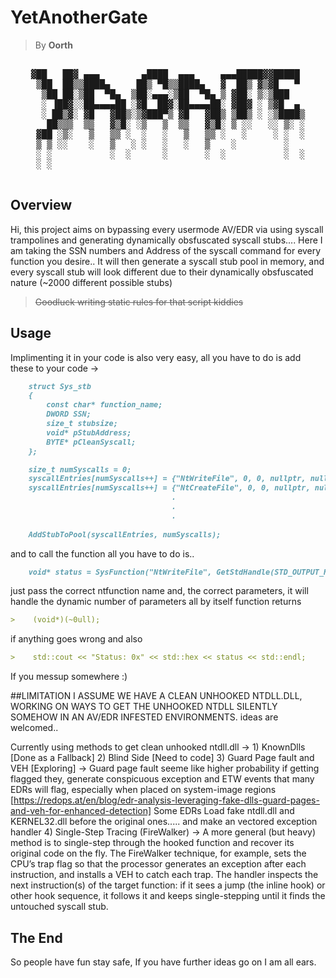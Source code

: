 # YetAnotherGate
> By **Oorth**
<pre align="center">

▓██   ██▓ ▄▄▄        ▄████  ▄▄▄     ▄▄▄█████▓▓█████ 
 ▒██  ██▒▒████▄     ██▒ ▀█▒▒████▄   ▓  ██▒ ▓▒▓█   ▀ 
  ▒██ ██░▒██  ▀█▄  ▒██░▄▄▄░▒██  ▀█▄ ▒ ▓██░ ▒░▒███   
  ░ ▐██▓░░██▄▄▄▄██ ░▓█  ██▓░██▄▄▄▄██░ ▓██▓ ░ ▒▓█  ▄ 
  ░ ██▒▓░ ▓█   ▓██▒░▒▓███▀▒ ▓█   ▓██▒ ▒██▒ ░ ░▒████▒
   ██▒▒▒  ▒▒   ▓▒█░ ░▒   ▒  ▒▒   ▓▒█░ ▒ ░░   ░░ ▒░ ░
 ▓██ ░▒░   ▒   ▒▒ ░  ░   ░   ▒   ▒▒ ░   ░     ░ ░  ░
 ▒ ▒ ░░    ░   ▒   ░ ░   ░   ░   ▒    ░         ░   
 ░ ░           ░  ░      ░       ░  ░           ░  ░
 ░ ░                                                

</pre>

## Overview

Hi, this project aims on bypassing every usermode AV/EDR via using syscall trampolines and generating dynamically obsfuscated syscall stubs....
Here I am taking the SSN numbers and Address of the syscall command for every function you desire..
It will then generate a syscall stub pool in memory, and every syscall stub will look different due to their dynamically obsfuscated nature (~2000 different possible stubs)
>~~Goodluck writing static rules for that script kiddies~~

## Usage
Implimenting it in your code is also very easy, all you have to do is add these to your code ->

```markdown
    struct Sys_stb
    {
        const char* function_name;
        DWORD SSN;
        size_t stubsize;
        void* pStubAddress;
        BYTE* pCleanSyscall;
    };

    size_t numSyscalls = 0;
    syscallEntries[numSyscalls++] = {"NtWriteFile", 0, 0, nullptr, nullptr};
    syscallEntries[numSyscalls++] = {"NtCreateFile", 0, 0, nullptr, nullptr};
                                    .
                                    .
                                    .
    
    AddStubToPool(syscallEntries, numSyscalls);
```

and to call the function all you have to do is..

```markdown
    void* status = SysFunction("NtWriteFile", GetStdHandle(STD_OUTPUT_HANDLE), nullptr, nullptr, nullptr, &ioStatusBlock, buffer, length, nullptr, nullptr);
```

just pass the correct ntfunction name and, the correct parameters, it will handle the dynamic number of parameters all by itself
function returns 
```markdown
>    (void*)(~0ull);
```
if anything goes wrong and also
```markdown
>    std::cout << "Status: 0x" << std::hex << status << std::endl;
```
If you messup somewhere :)

##LIMITATION
I ASSUME WE HAVE A CLEAN UNHOOKED NTDLL.DLL, WORKING ON WAYS TO GET THE UNHOOKED NTDLL SILENTLY SOMEHOW IN AN AV/EDR INFESTED ENVIRONMENTS.
ideas are welcomed..

Currently using methods to get clean unhooked ntdll.dll ->
    1) KnownDlls  [Done as a Fallback]
    2) Blind Side [Need to code]
    3) Guard Page fault and VEH [Exploring]
        -> Guard page fault seeme like higher probability if getting flagged they, generate conspicuous exception and ETW events that many EDRs will flag, especially when placed on system-image regions [https://redops.at/en/blog/edr-analysis-leveraging-fake-dlls-guard-pages-and-veh-for-enhanced-detection]
        Some EDRs Load fake ntdll.dll and KERNEL32.dll before the original ones..... and make an vectored exception handler
    4) Single-Step Tracing (FireWalker) ->
        A more general (but heavy) method is to single-step through the hooked function and recover its original code on the fly. The FireWalker technique, for example, sets the
        CPU’s trap flag so that the processor generates an exception after each instruction, and installs a VEH to catch each trap. The handler inspects the next instruction(s) of 
        the target function: if it sees a jump (the inline hook) or other hook sequence, it follows it and keeps single-stepping until it finds the untouched syscall stub.


## The End
So people have fun stay safe, If you have further ideas go on I am all ears.

